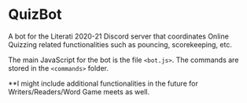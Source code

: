 # QuizBot

A bot for the Literati 2020-21 Discord server that coordinates Online Quizzing related functionalities such as pouncing, scorekeeping, etc.

The main JavaScript for the bot is the file `<bot.js>`. The commands are stored in the `<commands>` folder.

**I might include additional functionalities in the future for Writers/Readers/Word Game meets as well.
